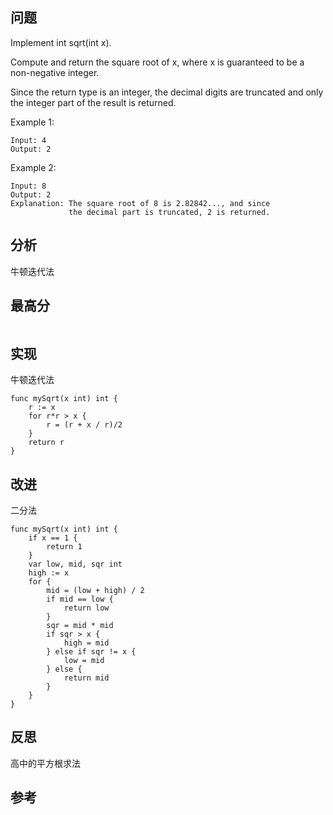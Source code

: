 ## 问题
Implement int sqrt(int x).

Compute and return the square root of x, where x is guaranteed to be a non-negative integer.

Since the return type is an integer, the decimal digits are truncated and only the integer part of the result is returned.

Example 1:
```
Input: 4
Output: 2
```

Example 2:
```
Input: 8
Output: 2
Explanation: The square root of 8 is 2.82842..., and since 
             the decimal part is truncated, 2 is returned.
```

## 分析
牛顿迭代法

## 最高分
```golang

```

## 实现
牛顿迭代法
```golang
func mySqrt(x int) int {
    r := x
    for r*r > x {
        r = (r + x / r)/2
    }
    return r
}
```

## 改进
二分法
```golang
func mySqrt(x int) int {
    if x == 1 {
        return 1
    }
    var low, mid, sqr int
    high := x
    for {
        mid = (low + high) / 2
        if mid == low {
            return low
        }
        sqr = mid * mid
        if sqr > x {
            high = mid
        } else if sqr != x {
            low = mid
        } else {
            return mid
        }
    }
}
```

## 反思
高中的平方根求法

## 参考
